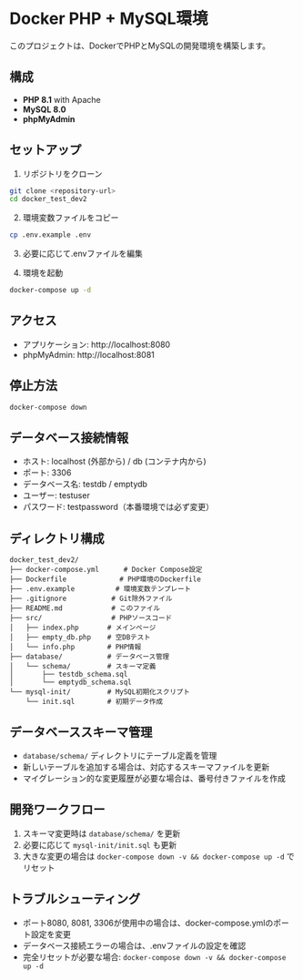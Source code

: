 # Docker PHP + MySQL環境

このプロジェクトは、DockerでPHPとMySQLの開発環境を構築します。

## 構成

- **PHP 8.1** with Apache
- **MySQL 8.0**
- **phpMyAdmin**

## セットアップ

1. リポジトリをクローン
```bash
git clone <repository-url>
cd docker_test_dev2
```

2. 環境変数ファイルをコピー
```bash
cp .env.example .env
```

3. 必要に応じて.envファイルを編集

4. 環境を起動
```bash
docker-compose up -d
```

## アクセス

- アプリケーション: http://localhost:8080
- phpMyAdmin: http://localhost:8081

## 停止方法

```bash
docker-compose down
```

## データベース接続情報

- ホスト: localhost (外部から) / db (コンテナ内から)
- ポート: 3306
- データベース名: testdb / emptydb
- ユーザー: testuser
- パスワード: testpassword（本番環境では必ず変更）

## ディレクトリ構成

```
docker_test_dev2/
├── docker-compose.yml      # Docker Compose設定
├── Dockerfile             # PHP環境のDockerfile
├── .env.example          # 環境変数テンプレート
├── .gitignore           # Git除外ファイル
├── README.md            # このファイル
├── src/                 # PHPソースコード
│   ├── index.php       # メインページ
│   ├── empty_db.php    # 空DBテスト
│   └── info.php        # PHP情報
├── database/           # データベース管理
│   └── schema/         # スキーマ定義
│       ├── testdb_schema.sql
│       └── emptydb_schema.sql
└── mysql-init/         # MySQL初期化スクリプト
    └── init.sql        # 初期データ作成
```

## データベーススキーマ管理

- `database/schema/` ディレクトリにテーブル定義を管理
- 新しいテーブルを追加する場合は、対応するスキーマファイルを更新
- マイグレーション的な変更履歴が必要な場合は、番号付きファイルを作成

## 開発ワークフロー

1. スキーマ変更時は `database/schema/` を更新
2. 必要に応じて `mysql-init/init.sql` も更新
3. 大きな変更の場合は `docker-compose down -v && docker-compose up -d` でリセット

## トラブルシューティング

- ポート8080, 8081, 3306が使用中の場合は、docker-compose.ymlのポート設定を変更
- データベース接続エラーの場合は、.envファイルの設定を確認
- 完全リセットが必要な場合: `docker-compose down -v && docker-compose up -d`